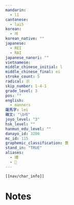 ```yaml
---
mandarin:
  - lǐ
cantonese:
  - lai5
korean:
  - 례
korean_native: ""
japanese:
  - REI
  - RAI
japanese_nanori: ""
vietnamese:
middle_chinese_initial: l
middle_chinese_final: ei
stroke_count: 5
radical: 示
skip_number: 1-4-1
grade_level: 3
pos: ""
english:
  - manners
羅馬字: lei
韓文: "\b레"
joyo_level: "3"
hsk_level: ""
hanmun_edu_level: ""
danayo_id: 3206
mc_id: 115
graphemic_classification: 豊
stand_in: "TRUE"
aliases:
  - 禮
  - 𥜪
---
```

```meta-bind-embed
[[nav/char_info]]
```

# Notes

